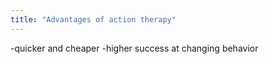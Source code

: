 ```yaml
---
title: "Advantages of action therapy"
---
```

-quicker and cheaper
-higher success at changing behavior

